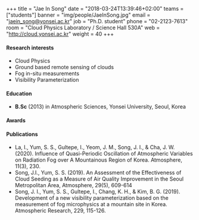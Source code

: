 +++
title = "Jae In Song"
date = "2018-03-24T13:39:46+02:00"
teams = ["students"]
banner = "img/people/JaeInSong.jpg"
email = "jaein_song@yonsei.ac.kr"
job = "Ph.D. student"
phone = "02-2123-7613"
room = "Cloud Physics Laboratory / Science Hall 530A"
web = "http://cloud.yonsei.ac.kr"
weight = 40
+++

#### Research interests
+ Cloud Physics 
+ Ground based remote sensing of clouds
+ Fog in-situ measurements
+ Visibility Parameterization

#### Education
 + **B.Sc** (2013) in Atmospheric Sciences, Yonsei University, Seoul, Korea

#### Awards

#### Publications
+ La, I., Yum, S. S., Gultepe, I., Yeom, J. M., Song, J. I., & Cha, J. W. (2020). Influence of Quasi-Periodic Oscillation of Atmospheric Variables on Radiation Fog over A Mountainous Region of Korea. Atmosphere, 11(3), 230.
+ Song, J.I., Yum, S. S. (2019). An Assessment of the Effectiveness of Cloud Seeding as a Measure of Air Quality Improvement in the Seoul Metropolitan Area, Atmosphere, 29(5), 609-614
+ Song, J. I., Yum, S. S., Gultepe, I., Chang, K. H., & Kim, B. G. (2019). Development of a new visibility parameterization based on the measurement of fog microphysics at a mountain site in Korea. Atmospheric Research, 229, 115-126.

